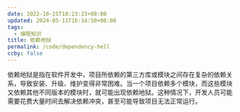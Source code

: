 ```yaml
---
date: 2022-10-25T18:23:23+08:00
updated: 2024-05-11T16:14:50+08:00
tags:
  - 编程知识
title: 依赖地狱
permalink: /code/dependency-hell
ccby: false
---
```

依赖地狱是指在软件开发中，项目所依赖的第三方库或模块之间存在复杂的依赖关系，导致安装、升级、维护变得非常困难。当一个项目依赖多个模块，而这些模块又依赖其他不同版本的模块时，就可能出现依赖地狱。这种情况下，开发人员可能需要花费大量时间去解决依赖冲突，甚至可能导致项目无法正常运行。